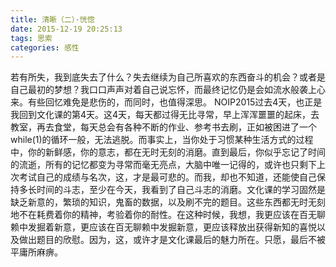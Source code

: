 ```yaml
---
title: 清晰（二）·恍惚
date: 2015-12-19 20:25:13
tags: 思索
categories: 感性
---
```

若有所失，我到底失去了什么？失去继续为自己所喜欢的东西奋斗的机会？或者是自己最初的梦想？我口口声声对着自己说忘怀，而最终记忆仍是会如流水般袭上心来。有些回忆难免是悲伤的，而同时，也值得深思。
NOIP2015过去4天，也正是我回到文化课的第4天。这4天，每天都过得无比寻常，早上浑浑噩噩的起床，去教室，再去食堂，每天总会有各种不断的作业、参考书去刷，正如被困进了一个while(1)的循环一般，无法逃脱。而事实上，当你处于习惯某种生活方式的过程中，你的新鲜感，你的意志，都在无时无刻的消磨。直到最后，你似乎忘记了时间的流逝，所有的记忆都变为寻常而毫无亮点，大脑中唯一记得的，或许也只剩下上次考试自己的成绩与名次，这，才是最可悲的。而我，却也不知道，还能使自己保持多长时间的斗志，至少在今天，我看到了自己斗志的消磨。文化课的学习固然是缺乏新意的，繁琐的知识，鬼畜的数据，以及刷不完的题目。这些东西都无时无刻地不在耗费着你的精神，考验着你的耐性。在这种时候，我想，我更应该在百无聊赖中发掘着新意，更应该在百无聊赖中发掘新意，更应该释放出获得新知的喜悦以及做出题目的欣慰。因为，这，或许才是文化课最后的魅力所在。只愿，最后不被平庸所麻痹。